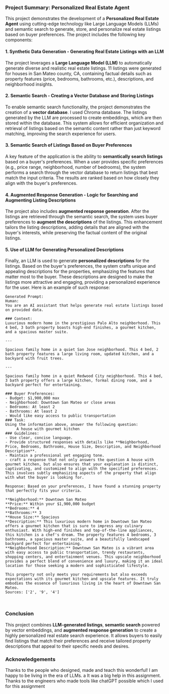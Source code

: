 ### **Project Summary: Personalized Real Estate Agent**

This project demonstrates the development of a **Personalized Real Estate Agent** using cutting-edge technology like Large Language Models (LLMs) and semantic search to generate, store, and personalize real estate listings based on buyer preferences. The project includes the following key components:

#### **1. Synthetic Data Generation - Generating Real Estate Listings with an LLM**
The project leverages a **Large Language Model (LLM)** to automatically generate diverse and realistic real estate listings. 11 listings were generated for houses in San Mateo county, CA, containing factual details such as property features (price, bedrooms, bathrooms, etc.), descriptions, and neighborhood insights. 

#### **2. Semantic Search - Creating a Vector Database and Storing Listings**
To enable semantic search functionality, the project demonstrates the creation of a **vector database**. I used Chroma database. The listings generated by the LLM are processed to create embeddings, which are then stored within the database. This system allows for efficient organization and retrieval of listings based on the semantic content rather than just keyword matching, improving the search experience for users. 

#### **3. Semantic Search of Listings Based on Buyer Preferences**
A key feature of the application is the ability to **semantically search listings** based on a buyer's preferences. When a user provides specific preferences (e.g., price range, neighborhood, number of bedrooms), the system performs a search through the vector database to return listings that best match the input criteria. The results are ranked based on how closely they align with the buyer's preferences.

#### **4. Augmented Response Generation - Logic for Searching and Augmenting Listing Descriptions**
The project also includes **augmented response generation**. After the listings are retrieved through the semantic search, the system uses buyer preferences to **augment the descriptions** of the listings. This enhancement tailors the listing descriptions, adding details that are aligned with the buyer's interests, while preserving the factual content of the original listings. 

#### **5. Use of LLM for Generating Personalized Descriptions**
Finally, an LLM is used to generate **personalized descriptions** for the listings. Based on the buyer's preferences, the system crafts unique and appealing descriptions for the properties, emphasizing the features that matter most to the buyer. These descriptions are designed to make the listings more attractive and engaging, providing a personalized experience for the user. Here is an example of such response:
```
Generated Prompt:
Human: 
You are an AI assistant that helps generate real estate listings based on provided data. 

### Context:
Luxurious modern home in the prestigious Palo Alto neighborhood. This 4 bed, 3 bath property boasts high-end finishes, a gourmet kitchen, and a spacious master suite.

---

Spacious family home in a quiet San Jose neighborhood. This 4 bed, 2 bath property features a large living room, updated kitchen, and a backyard with fruit trees.

---

Spacious family home in a quiet Redwood City neighborhood. This 4 bed, 3 bath property offers a large kitchen, formal dining room, and a backyard perfect for entertaining.

### Buyer Preferences:
- Budget: $1,900,000 max
- Neighborhood: Downtown San Mateo or close areas
- Bedrooms: At least 2
- Bathrooms: At least 2
- Would like easy access to public transportation
### Task:
Using the information above, answer the following question:
     A house with gourmet kitchen
### Guidelines:
- Use clear, concise language.
- Provide structured responses with details like **Neighborhood, Price, Bedrooms, Bathrooms, House Size, Description, and Neighborhood Description**.
- Maintain a professional yet engaging tone.
- craft a response that not only answers the question A house with gourmet kitchen, but also ensures that your explanation is distinct, captivating, and customized to align with the specified preferences. This involves subtly emphasizing aspects of the property that align with what the buyer is looking for.

Response: Based on your preferences, I have found a stunning property that perfectly fits your criteria. 

**Neighborhood:** Downtown San Mateo
**Price:** Within your $1,900,000 budget
**Bedrooms:** 4
**Bathrooms:** 3
**House Size:** Spacious
**Description:** This luxurious modern home in Downtown San Mateo offers a gourmet kitchen that is sure to impress any culinary enthusiast. With high-end finishes and top-of-the-line appliances, this kitchen is a chef's dream. The property features 4 bedrooms, 3 bathrooms, a spacious master suite, and a beautifully landscaped backyard perfect for entertaining. 
**Neighborhood Description:** Downtown San Mateo is a vibrant area with easy access to public transportation, trendy restaurants, shopping centers, and entertainment venues. This upscale neighborhood provides a perfect blend of convenience and luxury, making it an ideal location for those seeking a modern and sophisticated lifestyle. 

This property not only meets your requirements but also exceeds expectations with its gourmet kitchen and upscale features. It truly embodies the essence of luxurious living in the heart of Downtown San Mateo.
Sources: ['2', '9', '4']



```

### **Conclusion**
This project combines **LLM-generated listings**, **semantic search** powered by vector embeddings, and **augmented response generation** to create a highly personalized real estate search experience. It allows buyers to easily find listings that match their preferences and receive tailored property descriptions that appeal to their specific needs and desires.

### **Acknowledgements**
Thanks to the people who designed, made and teach this wonderful! I am happy to be living in the era of LLMs. a It was a big help in this assignment. Thanks to the engineers who made tools like chatGPT possible which I used for this assignment
